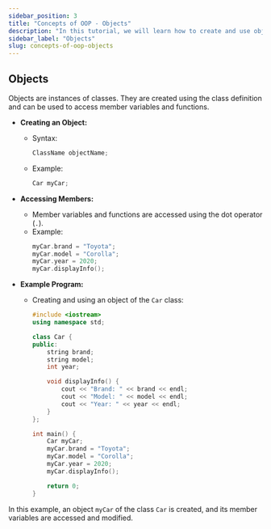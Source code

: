 ```yaml
---
sidebar_position: 3
title: "Concepts of OOP - Objects"
description: "In this tutorial, we will learn how to create and use objects in Object-Oriented Programming (OOP) with the help of examples. Objects are instances of classes."
sidebar_label: "Objects"
slug: concepts-of-oop-objects
---
```


## Objects

Objects are instances of classes. They are created using the class definition and can be used to access member variables and functions.

- **Creating an Object:**
  - Syntax:
    ```cpp
    ClassName objectName;
    ```
  - Example:
    ```cpp
    Car myCar;
    ```

- **Accessing Members:**
  - Member variables and functions are accessed using the dot operator (`.`).
  - Example:
    ```cpp
    myCar.brand = "Toyota";
    myCar.model = "Corolla";
    myCar.year = 2020;
    myCar.displayInfo();
    ```

- **Example Program:**
  - Creating and using an object of the `Car` class:
    ```cpp
    #include <iostream>
    using namespace std;

    class Car {
    public:
        string brand;
        string model;
        int year;

        void displayInfo() {
            cout << "Brand: " << brand << endl;
            cout << "Model: " << model << endl;
            cout << "Year: " << year << endl;
        }
    };

    int main() {
        Car myCar;
        myCar.brand = "Toyota";
        myCar.model = "Corolla";
        myCar.year = 2020;
        myCar.displayInfo();

        return 0;
    }
    ```

In this example, an object `myCar` of the class `Car` is created, and its member variables are accessed and modified.
